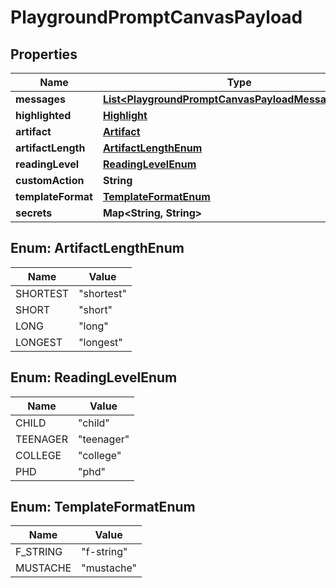 

# PlaygroundPromptCanvasPayload


## Properties

| Name | Type | Description | Notes |
|------------ | ------------- | ------------- | -------------|
|**messages** | [**List&lt;PlaygroundPromptCanvasPayloadMessagesInner&gt;**](PlaygroundPromptCanvasPayloadMessagesInner.md) |  |  |
|**highlighted** | [**Highlight**](Highlight.md) |  |  [optional] |
|**artifact** | [**Artifact**](Artifact.md) |  |  [optional] |
|**artifactLength** | [**ArtifactLengthEnum**](#ArtifactLengthEnum) |  |  [optional] |
|**readingLevel** | [**ReadingLevelEnum**](#ReadingLevelEnum) |  |  [optional] |
|**customAction** | **String** |  |  [optional] |
|**templateFormat** | [**TemplateFormatEnum**](#TemplateFormatEnum) |  |  |
|**secrets** | **Map&lt;String, String&gt;** |  |  |



## Enum: ArtifactLengthEnum

| Name | Value |
|---- | -----|
| SHORTEST | &quot;shortest&quot; |
| SHORT | &quot;short&quot; |
| LONG | &quot;long&quot; |
| LONGEST | &quot;longest&quot; |



## Enum: ReadingLevelEnum

| Name | Value |
|---- | -----|
| CHILD | &quot;child&quot; |
| TEENAGER | &quot;teenager&quot; |
| COLLEGE | &quot;college&quot; |
| PHD | &quot;phd&quot; |



## Enum: TemplateFormatEnum

| Name | Value |
|---- | -----|
| F_STRING | &quot;f-string&quot; |
| MUSTACHE | &quot;mustache&quot; |



